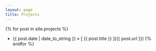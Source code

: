 ```yaml
---
layout: page
title: Projects
---
```


{% for post in site.projects %}
  * {{ post.date | date_to_string }} &raquo; [ {{ post.title }} ]({{ post.url }})
{% endfor %}
